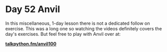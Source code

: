 # Day 52 Anvil

In this miscellaneous, 1-day lesson there is not a dedicated follow on exercise. This was a long one so watching the videos definitely covers the day's exercises. But feel free to play with Anvil over at:

[**talkpython.fm/anvil100**](https://talkpython.fm/anvil100)